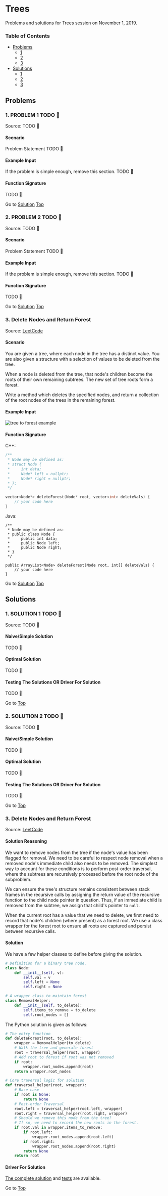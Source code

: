 <!-- Don't remove -->
<a name="top"/>

# Trees

Problems and solutions for Trees session on November 1, 2019.

### Table of Contents

* [Problems](#problems)
  * [1](#p1)
  * [2](#p2)
  * [3](#p3)
* [Solutions](#solutions)
  * [1](#s1)
  * [2](#s2)
  * [3](#s3)

<!-- Don't remove -->
<a name="problems"/>

## Problems

<a name="p1"/>

### 1. PROBLEM 1 TODO :bug:

Source: TODO :bug:

#### Scenario

Problem Statement TODO :bug:

#### Example Input

If the problem is simple enough, remove this section. TODO :bug:

#### Function Signature

TODO :bug:

<!-- Don't remove -->
Go to [Solution](#s1)   [Top](#top)

<!-- Don't remove -->
<a name="p2"/>

### 2. PROBLEM 2 TODO :bug:

Source: TODO :bug:

#### Scenario

Problem Statement TODO :bug:

#### Example Input

If the problem is simple enough, remove this section. TODO :bug:

#### Function Signature

TODO :bug:

<!-- Don't remove -->
Go to [Solution](#s2)   [Top](#top)

<!-- Don't remove -->
<a name="p3"/>

### 3. Delete Nodes and Return Forest

Source: [LeetCode](https://leetcode.com/problems/delete-nodes-and-return-forest/)

#### Scenario

You are given a tree, where each node in the tree has 
a distinct value. You are also given a structure with 
a selection of values to be deleted from the tree.

When a node is deleted from the tree, that node's 
children become the roots of their own remaining 
subtrees. The new set of tree roots form a forest.

Write a method which deletes the specified nodes, and 
return a collection of the root nodes of the trees in 
the remaining forest.

#### Example Input

![tree to forest example](./forest/forest-example.png)

#### Function Signature

C++:

```c++
/**
 * Node may be defined as:
 * struct Node {
 *     int data;
 *     Node* left = nullptr;
 *     Node* right = nullptr;
 * };
 */

vector<Node*> deleteForest(Node* root, vector<int> deleteVals) {
    // your code here
}
```

Java:

```
/**
 * Node may be defined as:
 * public class Node {
 *     public int data;
 *     public Node left;
 *     public Node right;
 * }
 */

public ArrayList<Node> deleteForest(Node root, int[] deleteVals) {
    // your code here
}
```

<!-- Don't remove -->
Go to [Solution](#s3)   [Top](#top)

<!-- Don't remove -->
<a name="solutions"/>

## Solutions

<!-- Don't remove -->
<a name="s1"/>

### 1. SOLUTION 1 TODO :bug:

Source: TODO :bug:

#### Naive/Simple Solution

TODO :bug:

#### Optimal Solution

TODO :bug:

#### Testing The Solutions OR Driver For Solution

TODO :bug:

<!-- Don't remove -->
Go to [Top](#top)

<!-- Don't remove -->
<a name="s2"/>

### 2. SOLUTION 2 TODO :bug:

Source: TODO :bug:

#### Naive/Simple Solution

TODO :bug:

#### Optimal Solution

TODO :bug:

#### Testing The Solutions OR Driver For Solution

TODO :bug:

<!-- Don't remove -->
Go to [Top](#top)

<!-- Don't remove -->
<a name="s3"/>

### 3. Delete Nodes and Return Forest

Source: [LeetCode](https://leetcode.com/problems/delete-nodes-and-return-forest/)

#### Solution Reasoning

We want to remove nodes from the tree if the node's value has been 
flagged for removal. We need to be careful to respect node removal when a 
removed node's immediate child also needs to be removed. The simplest 
way to account for these conditions is to perform post-order traversal, 
where the subtrees are recursively processed before the root node 
of the subproblem.

We can ensure the tree's structure remains consistent between stack 
frames in the recursive calls by assigning the return value of the 
recursive function to the child node pointer in question. Thus, if an 
immediate child is removed from the subtree, we assign that child's 
pointer to `null`.

When the current root has a value that we need to delete, we first 
need to record that node's children (where present) as a forest root. 
We use a class wrapper for the forest root to ensure all roots are 
captured and persist between recursive calls.

#### Solution

We have a few helper classes to define before giving the solution.

```python
# Definition for a binary tree node.
class Node:
    def __init__(self, v):
        self.val = v
        self.left = None
        self.right = None

# A wrapper class to maintain forest
class RemovalHelper:
    def __init__(self, to_delete):
        self.items_to_remove = to_delete
        self.root_nodes = []
```

The Python solution is given as follows:

```python
# The entry function
def deleteForest(root, to_delete):
    wrapper = RemovalHelper(to_delete)
    # Walk the tree and generate forest
    root = traversal_helper(root, wrapper)
    # Add root to forest if root was not removed
    if root:
        wrapper.root_nodes.append(root)
    return wrapper.root_nodes

# Core traversal logic for solution
def traversal_helper(root, wrapper):
    # Base case
    if root is None:
        return None
    # Post-order Traversal
    root.left = traversal_helper(root.left, wrapper)
    root.right = traversal_helper(root.right, wrapper)
    # Should we remove this node from the tree?
    # If so, we need to record the new roots in the forest.
    if root.val in wrapper.items_to_remove:
        if root.left:
            wrapper.root_nodes.append(root.left)
        if root.right:
            wrapper.root_nodes.append(root.right)
        return None
    return root
```

#### Driver For Solution

[The complete solution](./forest/solution.py) and [tests](./forest/driver.py) are available.  

<!-- Don't remove -->
Go to [Top](#top)
